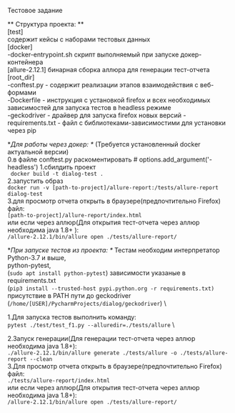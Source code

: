 Тестовое задание

** Структура проекта: ** \
[test] \
 содержит кейсы с наборами тестовых данных \
[docker] \
-docker-entrypoint.sh скрипт выполняемый при запуске докер-контейнера \
[allure-2.12.1] бинарная сборка аллюра для генерации тест-отчета \
[root_dir] \
-conftest.py - содержит реализации этапов взаимодействия с веб-формами \
-Dockerfile - инструкция с установкой firefox и всех необходимых зависимостей для запуска тестов в headless режиме \
-geckodriver - драйвер для запуска firefox новых версий
-requirements.txt - файл с библиотеками-зависимостими для установки через pip  

**Для работы через докер: \**
(Требуется установленный docker актуальной версии) \
0.в файле conftest.py раскоментировать # options.add_argument('-headless')
1.сбилдить проект \
``` docker build -t dialog-test .``` \
2.запустить образ \
```docker run -v [path-to-project]/allure-report:/tests/allure-report dialog-test``` \
3.для просмотр отчета открыть в браузере(предпочтительно Firefox) файл: \
```[path-to-project]/allure-report/index.html``` \
или если через аллюр(Для открытия тест-отчета через аллюр необходима java 1.8+ ): \
```/allure-2.12.1/bin/allure open ./tests/allure-report/```

**При запуске тестов из проекта: \**
Тестам необходим интерпретатор Python-3.7 и выше, \
python-pytest, \
(```sudo apt install python-pytest```)
зависимости указаные в requirements.txt \
(```pip3 install --trusted-host pypi.python.org -r requirements.txt)``` \
присутствие в PATH пути до geckodriver \
(```/home/[USER]/PycharmProjects/dialog/geckodriver```)  \


1.Для запуска тестов выполнить команду: \
```pytest ./test/test_f1.py --alluredir=./tests/allure``` \

2.Запуск генерации(Для генерации тест-отчета через аллюр необходима java 1.8+): \
```./allure-2.12.1/bin/allure generate ./tests/allure -o ./tests/allure-report --clean``` \
3.Для просмотр отчета открыть в браузере(предпочтительно Firefox) файл: \
```./tests/allure-report/index.html``` \
или если через аллюр(Для открытия тест-отчета через аллюр необходима java 1.8+): \
```/allure-2.12.1/bin/allure open ./tests/allure-report/```



